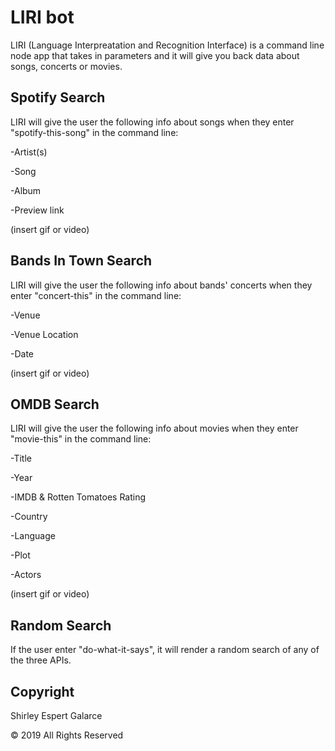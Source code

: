 # LIRI bot

LIRI (Language Interpreatation and Recognition Interface) is a command line node app that takes in parameters and it will give you back data about songs, concerts or movies.

## Spotify Search

LIRI will give the user the following info about songs when they enter "spotify-this-song" in the command line:

-Artist(s)

-Song

-Album

-Preview link

(insert gif or video)

## Bands In Town Search

LIRI will give the user the following info about bands' concerts when they enter "concert-this" in the command line:

-Venue

-Venue Location

-Date

(insert gif or video)

## OMDB Search

LIRI will give the user the following info about movies when they enter "movie-this" in the command line:

-Title

-Year

-IMDB & Rotten Tomatoes Rating

-Country

-Language

-Plot

-Actors

(insert gif or video)

## Random Search

If the user enter "do-what-it-says", it will render a random search of any of the three APIs.


## Copyright

Shirley Espert Galarce

© 2019 All Rights Reserved
